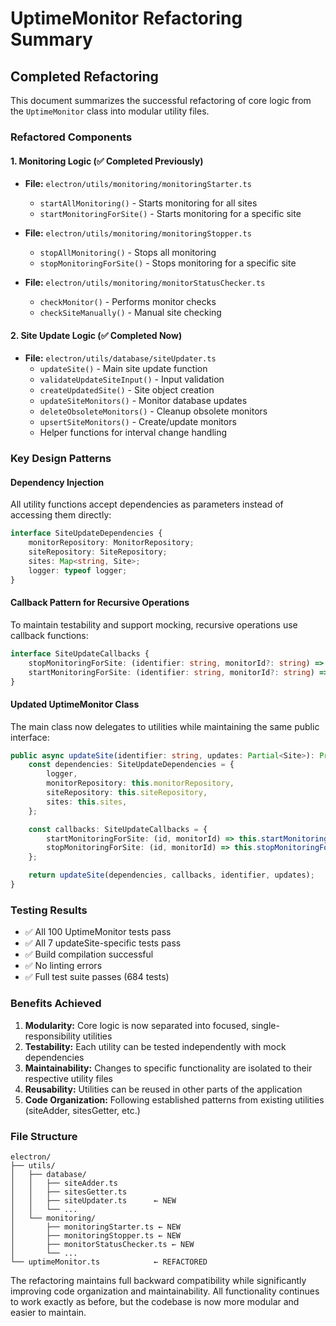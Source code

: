 # UptimeMonitor Refactoring Summary

## Completed Refactoring

This document summarizes the successful refactoring of core logic from the `UptimeMonitor` class into modular utility files.

### Refactored Components

#### 1. Monitoring Logic (✅ Completed Previously)

- **File:** `electron/utils/monitoring/monitoringStarter.ts`
  - `startAllMonitoring()` - Starts monitoring for all sites
  - `startMonitoringForSite()` - Starts monitoring for a specific site
  
- **File:** `electron/utils/monitoring/monitoringStopper.ts`
  - `stopAllMonitoring()` - Stops all monitoring
  - `stopMonitoringForSite()` - Stops monitoring for a specific site
  
- **File:** `electron/utils/monitoring/monitorStatusChecker.ts`
  - `checkMonitor()` - Performs monitor checks
  - `checkSiteManually()` - Manual site checking

#### 2. Site Update Logic (✅ Completed Now)

- **File:** `electron/utils/database/siteUpdater.ts`
  - `updateSite()` - Main site update function
  - `validateUpdateSiteInput()` - Input validation
  - `createUpdatedSite()` - Site object creation
  - `updateSiteMonitors()` - Monitor database updates
  - `deleteObsoleteMonitors()` - Cleanup obsolete monitors
  - `upsertSiteMonitors()` - Create/update monitors
  - Helper functions for interval change handling

### Key Design Patterns

#### Dependency Injection

All utility functions accept dependencies as parameters instead of accessing them directly:

```typescript
interface SiteUpdateDependencies {
    monitorRepository: MonitorRepository;
    siteRepository: SiteRepository;
    sites: Map<string, Site>;
    logger: typeof logger;
}
```

#### Callback Pattern for Recursive Operations

To maintain testability and support mocking, recursive operations use callback functions:

```typescript
interface SiteUpdateCallbacks {
    stopMonitoringForSite: (identifier: string, monitorId?: string) => Promise<boolean>;
    startMonitoringForSite: (identifier: string, monitorId?: string) => Promise<boolean>;
}
```

#### Updated UptimeMonitor Class

The main class now delegates to utilities while maintaining the same public interface:

```typescript
public async updateSite(identifier: string, updates: Partial<Site>): Promise<Site> {
    const dependencies: SiteUpdateDependencies = {
        logger,
        monitorRepository: this.monitorRepository,
        siteRepository: this.siteRepository,
        sites: this.sites,
    };

    const callbacks: SiteUpdateCallbacks = {
        startMonitoringForSite: (id, monitorId) => this.startMonitoringForSite(id, monitorId),
        stopMonitoringForSite: (id, monitorId) => this.stopMonitoringForSite(id, monitorId),
    };

    return updateSite(dependencies, callbacks, identifier, updates);
}
```

### Testing Results

- ✅ All 100 UptimeMonitor tests pass
- ✅ All 7 updateSite-specific tests pass
- ✅ Build compilation successful
- ✅ No linting errors
- ✅ Full test suite passes (684 tests)

### Benefits Achieved

1. **Modularity:** Core logic is now separated into focused, single-responsibility utilities
2. **Testability:** Each utility can be tested independently with mock dependencies
3. **Maintainability:** Changes to specific functionality are isolated to their respective utility files
4. **Reusability:** Utilities can be reused in other parts of the application
5. **Code Organization:** Following established patterns from existing utilities (siteAdder, sitesGetter, etc.)

### File Structure

```text
electron/
├── utils/
│   ├── database/
│   │   ├── siteAdder.ts
│   │   ├── sitesGetter.ts
│   │   ├── siteUpdater.ts      ← NEW
│   │   └── ...
│   └── monitoring/
│       ├── monitoringStarter.ts ← NEW
│       ├── monitoringStopper.ts ← NEW
│       ├── monitorStatusChecker.ts ← NEW
│       └── ...
└── uptimeMonitor.ts            ← REFACTORED
```

The refactoring maintains full backward compatibility while significantly improving code organization and maintainability. All functionality continues to work exactly as before, but the codebase is now more modular and easier to maintain.
